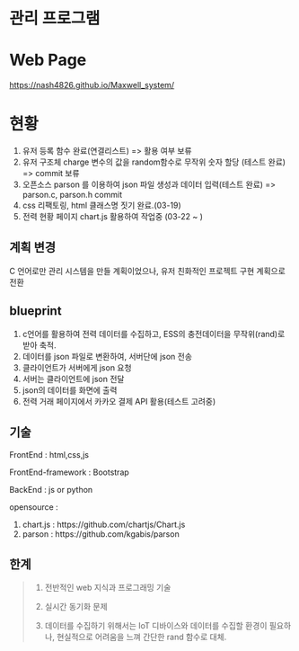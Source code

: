 # 관리 프로그램

# Web Page

https://nash4826.github.io/Maxwell_system/

# 현황

<ol>
  <li>유저 등록 함수 완료(연결리스트) => 활용 여부 보류</li>
  <li>유저 구조체 charge 변수의 값을 random함수로 무작위 숫자 할당 (테스트 완료) => commit 보류</li>
  <li>오픈소스 parson 를 이용하여 json 파일 생성과 데이터 입력(테스트 완료) => parson.c, parson.h commit</li>
  <li>css 리팩토링, html 클래스명 짓기 완료.(03-19)</li>
  <li>전력 현황 페이지 chart.js 활용하여 작업중 (03-22 ~ )</li>
</ol>

## 계획 변경

C 언어로만 관리 시스템을 만들 계획이었으나, 유저 친화적인 프로젝트 구현 계획으로 전환

## blueprint

1. c언어를 활용하여 전력 데이터를 수집하고, ESS의 충전데이터을 무작위(rand)로 받아 축적.
2. 데이터를 json 파일로 변환하여, 서버단에 json 전송
3. 클라이언트가 서버에게 json 요청
4. 서버는 클라이언트에 json 전달
5. json의 데이터를 화면에 출력
6. 전력 거래 페이지에서 카카오 결제 API 활용(테스트 고려중)

## 기술

FrontEnd : html,css,js

FrontEnd-framework : Bootstrap

BackEnd : js or python

opensource :

<ol> 
  <li>chart.js : https://github.com/chartjs/Chart.js</li>
  <li>parson : https://github.com/kgabis/parson</li>
</ol>

## 한계

> 1. 전반적인 web 지식과 프로그래밍 기술
>
> 2. 실시간 동기화 문제
>
> 3. 데이터를 수집하기 위해서는 IoT 디바이스와 데이터를 수집할 환경이 필요하나, 현실적으로 어려움을 느껴 간단한 rand 함수로 대체.
